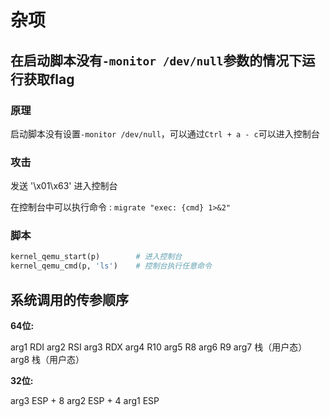 # 杂项

## 在启动脚本没有`-monitor /dev/null`参数的情况下运行获取flag

### 原理
启动脚本没有设置`-monitor /dev/null`，可以通过`Ctrl + a - c`可以进入控制台

### 攻击

发送 '\x01\x63' 进入控制台

在控制台中可以执行命令 : `migrate "exec: {cmd} 1>&2"`

### 脚本

```python
kernel_qemu_start(p)        # 进入控制台
kernel_qemu_cmd(p, 'ls')    # 控制台执行任意命令
```

## 系统调用的传参顺序

__64位:__

arg1 RDI
arg2 RSI
arg3 RDX
arg4 R10
arg5 R8
arg6 R9
arg7 栈（用户态）
arg8 栈（用户态）

__32位:__

arg3	ESP + 8
arg2	ESP + 4
arg1	ESP